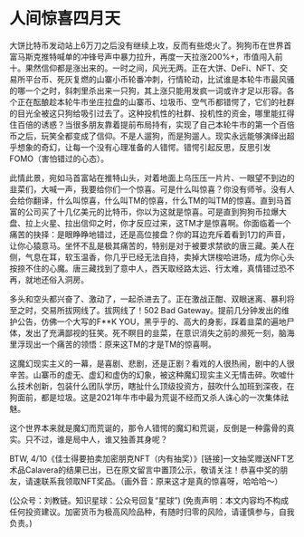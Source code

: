 # 人间惊喜四月天

大饼比特币发动站上6万刀之后没有继续上攻，反而有些熄火了。狗狗币在世界首富马斯克推特喊单的冲锋号声中暴力拉升，再度一天拉涨200%+，市值闯入前十。果然信仰都是涨出来的。一时之间，风光无两。正在大饼、DeFi、NFT、交易所平台币、死灰复燃的山寨小币轮番冲刺，行情轮动，比试谁是本轮牛市最风骚的哪一个之时，斜刺里杀出来一只狗，其上涨只能用发疯一词或许才足以形容。各个正在酝酿趁本轮牛市坐庄拉盘的山寨币、垃圾币、空气币都错愕了，它们的社群的目光全被这只狗给吸引过去了。这种投机性的社群、投机性的资金，哪里能扛得住百倍的诱惑？当很多朋友靠着提前布局持有，实现了自己本轮牛市的第一个百倍币之后，玩笑全都变成了信仰。不是人遛狗，而是狗遛人。现实永远能够演绎出超乎想象的奇幻，让每一个没有心理准备的人错愕。错愕引起反思，反思引发FOMO（害怕错过的心态）。

此情此景，宛如马首富站在推特山头，对着地面上乌压压一片片、一眼望不到边的韭菜们，大喊一声，我要给你们一个惊喜。可是什么叫惊喜？你没有师爷。没有人会给你翻译，什么叫惊喜，什么叫TM的惊喜，什么TM的叫TM的惊喜。直到马首富的公司买了十几亿美元的比特币，你以为这就是惊喜。可是直到狗狗币拉爆大盘、拉上火星、拉出信仰之时，你才反应过来，这TM才是惊喜啊。你面临着一个痛苦的抉择：是眼睁睁地错过，还是高位接盘？你的耳边充斥着看到1刀的声音，让你心猿意马。坐怀不乱是极其痛苦的，特别是对于被要求禁欲的唐三藏。美人在侧，气息在耳，软玉温香，你几乎已经无法自持，卖掉大饼梭哈进场，成为你心头按捺不住的心魔。唐三藏找到了意中人，西天取经路太远、行太难，真情错过恐不再，就地还俗入洞房。

多头和空头都兴奋了、激动了，一起杀进去了。正在激战正酣、双眼迷离、暴利将至之时，交易所拔网线了。拔网线了！502 Bad Gateway。提前几分钟发出的维护公告，仿佛一个大写的F**K YOU，黑乎乎的、高大的身影，踩着韭菜的遍地尸体，发出了充满鄙视的狂笑。死不瞑目的韭菜，在意识消失之前的濒死一刻，脑海里浮现出一个痛苦的领悟：原来这TM的才是TM的惊喜啊。

这魔幻现实主义的一幕，是喜剧、悲剧，还是正剧？看戏的人很热闹，剧中的人很辛苦。山寨币的虚无、虚幻和虚伪的幻象，被这种魔幻现实主义无情击碎。吹嘘什么技术创新，包装什么团队学历，瞎扯什么顶级投资方，鼓吹什么加班到深夜，在狗面前，都是垃圾。这是2021年牛市中最为荒诞不经而又杀人诛心的一次集体祛魅。

这个世界本来就是魔幻而荒诞的，那令人错愕的魔幻和荒诞，反倒是一种露骨的真实。只不过，谁是局中人，谁又独善其身呢？

BTW, 4/10《佳士得要拍卖加密朋克NFT（内有抽奖）》[链接]一文抽奖赠送NFT艺术品Calavera的结果已出，已在原文留言中置顶公示，敬请关注！恭喜中奖的朋友，请速联系我领取NFT奖品。（画外音：原来这才是真的惊喜呀，哈哈哈～）

(公众号：刘教链。知识星球：公众号回复“星球”)
(免责声明：本文内容均不构成任何投资建议。加密货币为极高风险品种，有随时归零的风险，请谨慎参与，自我负责。)
